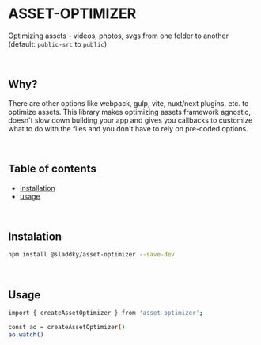 # ASSET-OPTIMIZER

Optimizing assets - videos, photos, svgs from one folder to another (default: `public-src` to `public`)

<br>

## Why?
There are other options like webpack, gulp, vite, nuxt/next plugins, etc. to optimize assets. This library makes optimizing assets framework agnostic, doesn't slow down building your app and gives you callbacks to customize what to do with the files and you don't have to rely on pre-coded options.

<br>

## Table of contents
* [installation](#installation)
* [usage](#usage)


<br>


<a name="installation"></a>
## Instalation
```sh
npm install @sladdky/asset-optimizer --save-dev
```

<br>

<a name="usage"></a>
## Usage
```sh
import { createAssetOptimizer } from 'asset-optimizer';

const ao = createAssetOptimizer()
ao.watch()
```